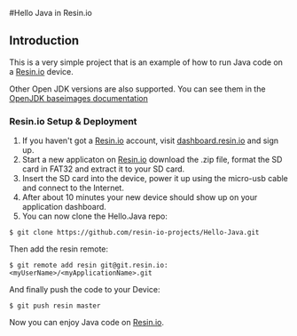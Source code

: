 #Hello Java in Resin.io

## Introduction

This is a very simple project that is an example of how to run Java code on a [Resin.io](http://resin.io) device.

Other Open JDK versions are also supported. You can see them in the [OpenJDK baseimages documentation](https://docs.resin.io/reference/base-images/base-images/#-a-name-openjdk-a-openjdk)

### Resin.io Setup & Deployment

1. If you haven't got a [Resin.io](http://resin.io) account, visit [dashboard.resin.io](http://alpha.resin.io) and sign up.
1. Start a new applicaton on [Resin.io](http://resin.io) download the .zip file, format the SD card in FAT32 and extract it to your SD card.
1. Insert the SD card into the device, power it up using the micro-usb cable and connect to the Internet.
1. After about 10 minutes your new device should show up on your application dashboard.
1. You can now clone the Hello.Java repo:

`$ git clone https://github.com/resin-io-projects/Hello-Java.git`

Then add the resin remote:

`$ git remote add resin git@git.resin.io:<myUserName>/<myApplicationName>.git`

And finally push the code to your Device:

`$ git push resin master`

Now you can enjoy Java code on [Resin.io](http://resin.io).
